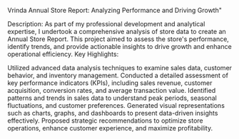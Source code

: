 Vrinda Annual Store Report: Analyzing Performance and Driving Growth"

Description:
As part of my professional development and analytical expertise, I undertook a comprehensive analysis of store data to create an Annual Store Report. This project aimed to assess the store's performance, identify trends, and provide actionable insights to drive growth and enhance operational efficiency.
Key Highlights:

Utilized advanced data analysis techniques to examine sales data, customer behavior, and inventory management.
Conducted a detailed assessment of key performance indicators (KPIs), including sales revenue, customer acquisition, conversion rates, and average transaction value.
Identified patterns and trends in sales data to understand peak periods, seasonal fluctuations, and customer preferences.
Generated visual representations such as charts, graphs, and dashboards to present data-driven insights effectively.
Proposed strategic recommendations to optimize store operations, enhance customer experience, and maximize profitability.
